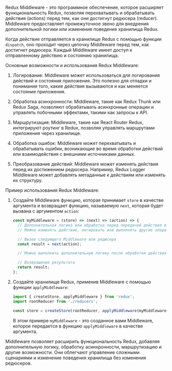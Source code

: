 Redux Middleware - это программное обеспечение, которое расширяет функциональность Redux, позволяя перехватывать и обрабатывать действия (actions) перед тем, как они достигнут редюсера (reducer). Middleware предоставляет промежуточное звено для внедрения дополнительной логики или изменения поведения хранилища Redux.

Когда действие отправляется в хранилище Redux с помощью функции `dispatch`, оно проходит через цепочку Middleware перед тем, как достигнет редюсера. Каждый Middleware имеет доступ к отправленному действию и состоянию хранилища.

Основные возможности и использования Redux Middleware:

1. Логирование: Middleware может использоваться для логирования действий и состояния приложения. Это полезно для отладки и понимания того, какие действия вызываются и как меняется состояние приложения.

2. Обработка асинхронности: Middleware, такие как Redux Thunk или Redux Saga, позволяют обрабатывать асинхронные операции и управлять побочными эффектами, такими как запросы к API.

3. Маршрутизация: Middleware, такие как React Router Redux, интегрируют роутинг в Redux, позволяя управлять маршрутами приложения через хранилище.

4. Обработка ошибок: Middleware может перехватывать и обрабатывать ошибки, возникающие во время обработки действий или взаимодействия с внешними источниками данных.

5. Преобразование действий: Middleware может изменять действия перед их достижением редюсера. Например, Redux Logger Middleware может добавлять метаданные к действиям или изменять их структуру.

Пример использования Redux Middleware:

1. Создайте Middleware функцию, которая принимает `store` в качестве аргумента и возвращает функцию, называемую `next`, которая будет вызвана с аргументом `action`:

   ```javascript
   const myMiddleware = (store) => (next) => (action) => {
     // Дополнительная логика или обработка перед передачей действия в следующий Middleware или редюсер
     // Можно изменять действие, логировать или выполнять другие операции

     // Вызов следующего Middleware или редюсера
     const result = next(action);

     // Можно выполнить дополнительную логику после обработки действия редюсером

     // Возвращение результата
     return result;
   };
   ```

2. Создайте хранилище Redux, применив Middleware с помощью функции `applyMiddleware`:

   ```javascript
   import { createStore, applyMiddleware } from 'redux';
   import rootReducer from './reducers';

   const store = createStore(rootReducer, applyMiddleware(myMiddleware));
   ```

   В этом примере `myMiddleware` - это созданное вами Middleware, которое передается в функцию `applyMiddleware` в качестве аргумента.

Middleware позволяет расширить функциональность Redux, добавляя дополнительную логику, обработку асинхронности, маршрутизацию и другие возможности. Они облегчают управление сложными сценариями и изменение поведения хранилища без изменения редюсеров.